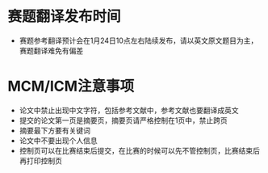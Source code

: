 # 赛题翻译发布时间
* 赛题参考翻译预计会在1月24日10点左右陆续发布，请以英文原文题目为主，赛题翻译难免有偏差

# MCM/ICM注意事项
* 论文中禁止出现中文字符，包括参考文献中，参考文献也要翻译成英文
* 提交的论文第一页是摘要页，摘要页请严格控制在1页中，禁止跨页
* 摘要最下方要有关键词
* 论文中不要出现个人信息
* 控制页可以在比赛结束后提交，在比赛的时候可以先不管控制页，比赛结束后再打印控制页

